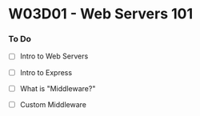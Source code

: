 # W03D01 - Web Servers 101

### To Do
- [ ] Intro to Web Servers
- [ ] Intro to Express
- [ ] What is "Middleware?"
- [ ] Custom Middleware






















# 
